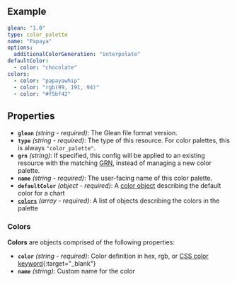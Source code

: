 ## Example

```yaml
glean: "1.0"
type: color_palette
name: "Papaya"
options:
  additionalColorGeneration: "interpolate"
defaultColor:
  - color: "chocolate"
colors:
  - color: "papayawhip"
  - color: "rgb(99, 191, 94)"
  - color: "#f5bf42"
```

## Properties

- **`glean`** _(string - required)_: The Glean file format version.
- **`type`** _(string - required)_: The type of this resource. For color palettes, this is always `"color_palette"`.
- **`grn`** *(string)*: If specified, this config will be applied to an existing resource with the matching [GRN](../GRNs.md),
  instead of managing a new color palette.
- **`name`** _(string - required)_: The user-facing name of this color palette.
- **`defaultColor`** _(object - required)_: A [color object](#colors) describing the default color for a chart
- **[`colors`](#colors)** _(array - required)_: A list of objects describing the colors in the palette

### Colors

**Colors** are objects comprised of the following properties:

- **`color`** _(string - required)_: Color definition in hex, rgb, or [CSS color keyword](https://www.w3.org/wiki/CSS/Properties/color/keywords){:target="\_blank"}
- **`name`** _(string)_: Custom name for the color
